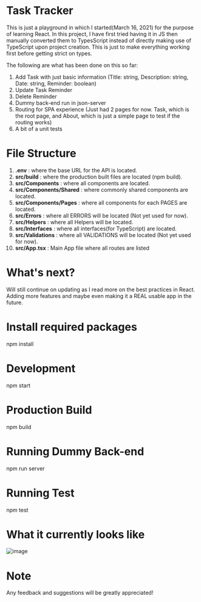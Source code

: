 # Task Tracker
This is just a playground in which I started(March 16, 2021) for the purpose of learning React.
In this project, I have first tried having it in JS then manually converted them to TypesScript instead of directly making use of TypeScript upon project creation. This is just to make everything working first before getting strict on types.

The following are what has been done on this so far:
1. Add Task with just basic information (Title: string, Description: string, Date: string, Reminder: boolean)
2. Update Task Reminder
3. Delete Reminder
4. Dummy back-end run in json-server
5. Routing for SPA experience (Just had 2 pages for now. Task, which is the root page, and About, which is just a simple page to test if the routing works)
6. A bit of a unit tests

# File Structure
1. **.env** : where the base URL for the API is located.
2. **src/build** : where the production built files are located (npm build).
3. **src/Components** : where all components are located.
4. **src/Components/Shared** : where commonly shared components are located.
5. **src/Components/Pages** : where all components for each PAGES are located.
6. **src/Errors** : where all ERRORS will be located (Not yet used for now).
7. **src/Helpers** : where all Helpers will be located.
8. **src/Interfaces** : where all interfaces(for TypeScript) are located.
11. **src/Validations** : where all VALIDATIONS will be located (Not yet used for now).
12. **src/App.tsx** : Main App file where all routes are listed

# What's next?
Will still continue on updating as I read more on the best practices in React. Adding more features and maybe even making it a REAL usable app in the future.

# Install required packages
npm install

# Development
npm start

# Production Build
npm build

# Running Dummy Back-end
npm run server

# Running Test
npm test

# What it currently looks like
![image](https://user-images.githubusercontent.com/64432607/111311012-f275a500-861a-11eb-84cf-b75c584d1be5.png)

# Note
Any feedback and suggestions will be greatly appreciated!
